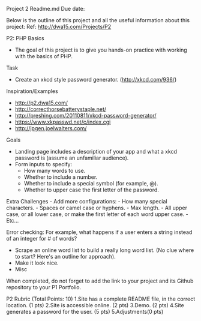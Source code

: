Project 2 Readme.md 
Due date: 

Below is the outline of this project and all the useful information about this project: 
Ref: http://dwa15.com/Projects/P2

P2: PHP Basics
- The goal of this project is to give you hands-on practice with working with the basics of PHP.

Task
- Create an xkcd style password generator. (http://xkcd.com/936/)

Inspiration/Examples
- http://p2.dwa15.com/
- http://correcthorsebatterystaple.net/
- http://preshing.com/20110811/xkcd-password-generator/
- https://www.xkpasswd.net/c/index.cgi
- http://jpgen.joelwalters.com/

Goals
- Landing page includes a description of your app and what a xkcd password is (assume an unfamiliar audience).
- Form inputs to specify:
	- How many words to use.
	- Whether to include a number.
	- Whether to include a special symbol (for example, @).
	- Whether to upper case the first letter of the password.

Extra Challenges
	- Add more configurations:
		- How many special characters.
		- Spaces or camel case or hyphens.
		- Max length.
		- All upper case, or all lower case, or make the first letter of each word upper case.
		- Etc...

Error checking: For example, what happens if a user enters a string instead of an integer for # of words?
- Scrape an online word list to build a really long word list. (No clue where to start? Here's an outline for approach).
- Make it look nice.
- Misc

When completed, do not forget to add the link to your project and its Github repository to your P1 Portfolio.


P2 Rubric (Total Points: 10)
1.Site has a complete README file, in the correct location. (1 pts)
2.Site is accessible online. (2 pts)
3.Demo. (2 pts)
4.Site generates a password for the user. (5 pts)
5.Adjustments(0 pts)
